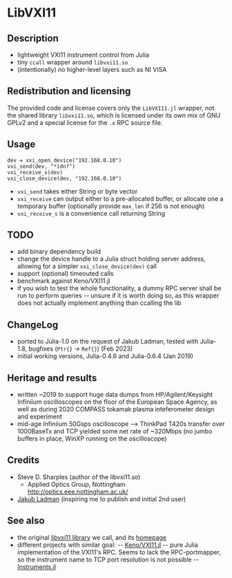 # LibVXI11

## Description
- lightweight VXI11 instrument control from Julia
- tiny `ccall` wrapper around `libvxi11.so`
- (intentionally) no higher-level layers such as NI VISA

## Redistribution and licensing
The provided code and license covers only the `LibVXI11.jl` wrapper, not the shared library `libvxi11.so`, which is licensed under its own mix of GNU GPLv2 and a special license for the `.x` RPC source file.

## Usage
```
dev = vxi_open_device("192.168.0.10")
vxi_send(dev, "*idn?")
vxi_receive_s(dev)
vxi_close_device(dev, "192.168.0.10")
```
- `vxi_send` takes either String or byte vector
- `vxi_receive` can output either to a pre-allocated buffer, or allocate one a temporary buffer (optionally provide `max_len` if 256 is not enough)
- `vxi_receive_s` is a convenience call returning String

## TODO
- add binary dependency build
- change the device handle to a Julia struct holding server address, allowing for a simpler `vxi_close_device(dev)` call
- support (optional) timeouted calls
- benchmark against Keno/VXI11.jl
- if you wish to test the whole functionality, a dummy RPC server shall be run to perform queries -- unsure if it is worth doing so, as this wrapper does not actually implement anything than ccalling the lib

## ChangeLog
- ported to Julia-1.0 on the request of Jakub Ladman, tested with Julia-1.8, bugfixes (`Ptr{}` -> `Ref{}`) (Feb 2023)
- initial working versions, Julia-0.4.6 and Julia-0.6.4 (Jan 2019)

## Heritage and results
- written ~2019 to support huge data dumps from HP/Agilent/Keysight Infiniium oscilloscopes on the floor of the European Space Agency, as well as during 2020 COMPASS tokamak plasma inteferometer design and experiment
- mid-age Infiniium 50Gsps oscilloscope --> ThinkPad T420s transfer over 1000BaseTx and TCP yielded some net rate of ~320Mbps (no jumbo buffers in place, WinXP running on the oscilloscope)

## Credits
- Steve D. Sharples (author of the libvxi11.so)
  - Applied Optics Group, Nottingham http://optics.eee.nottingham.ac.uk/
- [Jakub Ladman](https://github.com/ladmanj) (inspiring me to publish and initial 2nd user)

## See also
- the original [libvxi11 library](https://github.com/ladmanj) we call, and its [homepage](http://optics.eee.nottingham.ac.uk/vxi11/)
- different projects with similar goal:
-- [Keno/VXI11.jl](https://github.com/Keno/VXI11.jl) -- pure Julia implementation of the VXI11's RPC. Seems to lack the RPC-portmapper, so the instrument name to TCP port resolution is not possible
-- [Instruments.jl](https://instrumentsjl.readthedocs.io/)
